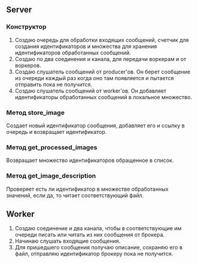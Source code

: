 ## Server

### Конструктор

1. Создаю очередь для обработки входящих сообщений, счетчик для создания идентификаторов и множества
для хранения идентификаторов обработанных сообщений.
2. Создаю по два соединения и канала, для передачи воркерам и от воркеров.
3. Создаю слушатель сообщений от producer'ов.
Он берет сообщение из очереди каждый раз когда оно там появляется и пытается отправить пока не получится.
4. Создаю слушатель сообщений от worker'ов. 
Он добавляет идентификаторы обработанных сообщений в локальное множество.

### Метод store_image

Создает новый идентификатор сообщения, добавляет его и ссылку в очередь и возвращает идентификатор.

### Метод get_processed_images

Возвращает множество идентификаторов обращенное в список.

### Метод get_image_description

Проверяет есть ли идентификатор в множестве обработанных значений, если да, то читает соответствующий файл.

## Worker

1. Создаю соединение и два канала,
чтобы в соответствующие им очереди писать или читать из них сообщения от брокера.
2. Начинаю слушать входящие сообщения.
3. Для пришедшего сообщения получаю описание, сохраняю его в файл,
отправляю идентификатор брокеру пока не получится.
